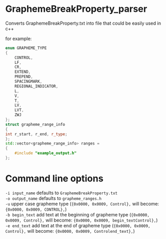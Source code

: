 # GraphemeBreakProperty_parser
Converts GraphemeBreakProperty.txt into file that could be easily used in c++

for example:
```c++
enum GRAPHEME_TYPE
{
	CONTROL,
	LF,
	CR,
	EXTEND,
	PREPEND,
	SPACINGMARK,
	REGIONAL_INDICATOR,
	L,
	V,
	T,
	LV,
	LVT,
	ZWJ
};
struct grapheme_range_info
{
int r_start, r_end, r_type;
};
std::vector<grapheme_range_info> ranges =
{
	#include "example_output.h"
};
```

# Command line options

```-i input_name``` defaults to ```GraphemeBreakProperty.txt```  
```-o output_name``` defaults to ```grapheme_ranges.h```  
```-u``` upper case grapheme type (```{0x0000, 0x0009, Control},``` will become: ```{0x0000, 0x0009, CONTROL},```)  
```-b begin_text``` add text at the beginning of grapheme type (```{0x0000, 0x0009, Control},``` will become: ```{0x0000, 0x0009, begin_textControl},```)   
```-e end_text``` add text at the end of grapheme type (```{0x0000, 0x0009, Control},``` will become: ```{0x0000, 0x0009, Controlend_text},```)  
